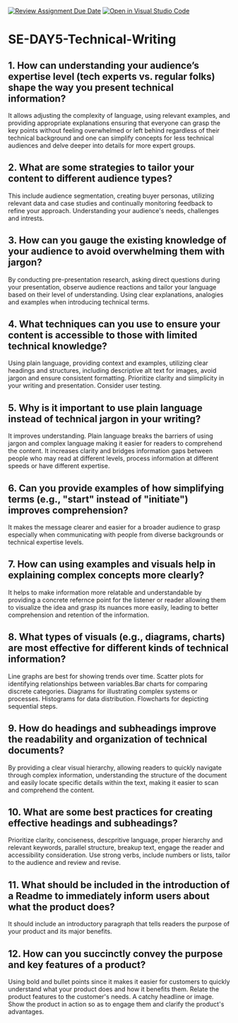 [![Review Assignment Due Date](https://classroom.github.com/assets/deadline-readme-button-22041afd0340ce965d47ae6ef1cefeee28c7c493a6346c4f15d667ab976d596c.svg)](https://classroom.github.com/a/zsAR-pyY)
[![Open in Visual Studio Code](https://classroom.github.com/assets/open-in-vscode-2e0aaae1b6195c2367325f4f02e2d04e9abb55f0b24a779b69b11b9e10269abc.svg)](https://classroom.github.com/online_ide?assignment_repo_id=18473339&assignment_repo_type=AssignmentRepo)
# SE-DAY5-Technical-Writing
## 1. How can understanding your audience’s expertise level (tech experts vs. regular folks) shape the way you present technical information?
It allows adjusting the complexity of language, using relevant examples, and providing appropriate explanations ensuring that everyone can grasp the key points without feeling overwhelmed or left behind regardless of their technical background and one can simplify concepts for less technical audiences and delve deeper into details for more expert groups. 

## 2. What are some strategies to tailor your content to different audience types?
This include audience segmentation, creating buyer personas, utilizing relevant data and case studies and continually monitoring feedback to refine your approach. Understanding your audience's needs, challenges and intrests.

## 3. How can you gauge the existing knowledge of your audience to avoid overwhelming them with jargon?
By conducting pre-presentation research, asking direct questions during your presentation, observe audience reactions and tailor your language based on their level of understanding. Using clear explanations, analogies and examples when introducing technical terms. 

## 4. What techniques can you use to ensure your content is accessible to those with limited technical knowledge?
Using plain language, providing context and examples, utilizing clear headings and structures, including descriptive alt text for images, avoid jargon and ensure consistent formatting. Prioritize clarity and siimplicity in your writing and presentation. Consider user testing.

## 5. Why is it important to use plain language instead of technical jargon in your writing?
It improves understanding. Plain language breaks the barriers of using jargon and complex language making it easier for readers to comprehend the content. It increases clarity and bridges information gaps between people who may read at different levels, process information at different speeds or have different expertise. 

## 6. Can you provide examples of how simplifying terms (e.g., "start" instead of "initiate") improves comprehension?
It makes the message clearer and easier for a broader audience to grasp especially when communicating with people from diverse backgrounds or technical expertise levels. 

## 7. How can using examples and visuals help in explaining complex concepts more clearly?
It helps to make information more relatable and understandable by providing a concrete refernce point for the listener or reader allowing them to visualize the idea and grasp its nuances more easily, leading to better comprehension and retention of the information.   

## 8. What types of visuals (e.g., diagrams, charts) are most effective for different kinds of technical information?
Line graphs are best for showing trends over time. Scatter plots for identifying relationships between variables.Bar charts for comparing discrete categories. Diagrams for illustrating complex systems or processes. Histograms for data distribution. Flowcharts for depicting sequential steps.

## 9. How do headings and subheadings improve the readability and organization of technical documents?
By providing a clear visual hierarchy, allowing readers to quickly navigate through complex information, understanding the structure of the document and easily locate specific details within the text, making it easier to scan and comprehend the content.   

## 10. What are some best practices for creating effective headings and subheadings?
Prioritize clarity, conciseness, descpritive language, proper hierarchy and relevant keywords, parallel structure, breakup text, engage the reader and accessibility consideration. Use strong verbs, include numbers or lists, tailor to the audience and review and revise. 

## 11. What should be included in the introduction of a Readme to immediately inform users about what the product does?
It should include an introductory paragraph that tells readers the purpose of your product and its major benefits.

## 12. How can you succinctly convey the purpose and key features of a product?
Using bold and bullet points since it makes it easier for customers to quickly understand what your product does and how it benefits them. Relate the product features to the customer's needs. A catchy headline or image. Show the product in action so as to engage them and clarify the product's advantages.
